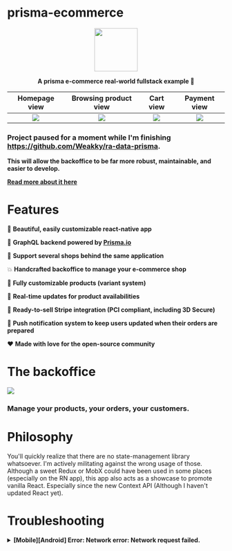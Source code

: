 # prisma-ecommerce
<p align="center">
  <img height=100" src="https://d1k5w7mbrh6vq5.cloudfront.net/images/cache/cc/5b/b9/cc5bb931b5f5fb8914609572a9dc51c1.png">
</p>
<p align="center">                                                                                                               <strong>A prisma e-commerce real-world fullstack example 🚀</strong>
</p>

Homepage view             |  Browsing product view          | Cart view            | Payment view
:-------------------------:|:-------------------------:|:-------------------------:|:-------------------------:
![](https://image.ibb.co/mzo0wJ/Simulator_Screen_Shot_i_Phone_6_2018_05_13_at_15_26_52.png)  | ![](https://image.ibb.co/hGoNAd/Simulator_Screen_Shot_i_Phone_6_2018_05_13_at_15_26_45.png) | ![](https://image.ibb.co/cu4CAd/Simulator_Screen_Shot_i_Phone_6_2018_05_13_at_15_31_16.png) | ![](https://image.ibb.co/gsN4ao/Simulator_Screen_Shot_i_Phone_6_2018_05_22_at_22_25_13.png)


### Project paused for a moment while I'm finishing https://github.com/Weakky/ra-data-prisma.  
**This will allow the backoffice to be far more robust, maintainable, and easier to develop.**

**[Read more about it here](https://www.prisma.io/t/prisma-with-react-admin-build-a-working-backoffice-in-a-few-hours/4400)**

# Features

💁 **Beautiful, easily customizable react-native app**

💨 **GraphQL backend powered by [Prisma.io](https://www.prisma.io/)**

🏦 **Support several shops behind the same application**

💥 **Handcrafted backoffice to manage your e-commerce shop**

🔏 **Fully customizable products (variant system)**

💫 **Real-time updates for product availabilities**

💸 **Ready-to-sell Stripe integration (PCI compliant, including 3D Secure)**

🔔 **Push notification system to keep users updated when their orders are prepared**

❤️ **Made with love for the open-source community**



# The backoffice

![](https://image.ibb.co/kGBW3y/Capture_d_e_cran_2018_05_13_a_15_20_59.png)

### Manage your products, your orders, your customers.

# Philosophy

You'll quickly realize that there are no state-management library whatsoever. I'm actively militating against the wrong usage of those. Although a sweet Redux or MobX could have been used in some places (especially on the RN app), this app also acts as a showcase to promote vanilla React. Especially since the new Context API (Although I haven't updated React yet).

# Troubleshooting

<details><summary><strong>[Mobile][Android] Error: Network error: Network request failed.</strong></summary>
<p>

Android is running in an emulator.

The localhost is pointing to the environment in which the code is running. The emulator emulates a real device while the simulator is only imitating the device.

Therefore the localhost on Android is pointing to the emulated Android device. And not to the machine on which your server is running.

The solution is to replace <strong>localhost</strong> with the <strong>local IP address</strong> of your machine.

```
mobile/src/graphql/setupApollo.js


const httpLink = new HttpLink({
  uri: YOUR_LOCAL_IP,
});
```

</p>
</details>



